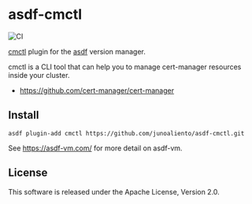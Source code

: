 # asdf-cmctl

![CI](https://github.com/asdf-community/asdf-cmctl/workflows/CI/badge.svg)

[cmctl](https://cert-manager.io/docs/usage/cmctl/) plugin for the [asdf](https://github.com/asdf-vm/asdf) version manager.

cmctl is a CLI tool that can help you to manage cert-manager resources inside your cluster.

- https://github.com/cert-manager/cert-manager

## Install

```
asdf plugin-add cmctl https://github.com/junoaliento/asdf-cmctl.git
```

See https://asdf-vm.com/ for more detail on asdf-vm.

## License


This software is released under the Apache License, Version 2.0.
